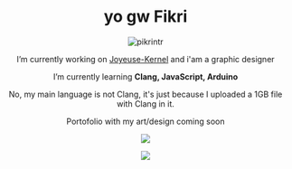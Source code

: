<h1 align="center">yo gw Fikri</h1>
<p align="center"> <img src="https://komarev.com/ghpvc/?username=pikrintr&label=Profile%20views&color=0e75b6&style=flat" alt="pikrintr" /> </p>
<p align="center">I’m currently working on <a href="https://github.com/PikriNtr/suisei-joyeuse">Joyeuse-Kernel</a> and i'am a graphic designer</p>
<p align="center">I’m currently learning <strong>Clang, JavaScript, Arduino</strong></p>
<p align="center">No, my main language is not Clang, it's just because I uploaded a 1GB file with Clang in it.</p>

<p align="center">Portofolio with my art/design coming soon</p>

<p align="center"><a href="https://github.com/PikriNtr"><img src="https://github-readme-stats.vercel.app/api/top-langs/?username=PikriNtr&theme=highcontrast&layout=compact"></a></p>
<p align="center">
<a href="https://www.t.me/PikriNtr" target="_blank"><img src="https://img.shields.io/badge/Telegram-Contact_Me-blue?style=for-the-badge&logo=Telegram">


